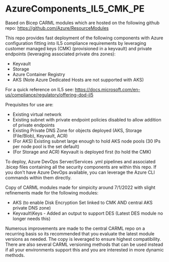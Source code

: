 # AzureComponents_IL5_CMK_PE

Based on Bicep CARML modules which are hosted on the following github repo: https://github.com/Azure/ResourceModules

This repo provides fast deployment of the following components with Azure configuration fitting into IL5 compliance requirements by leveraging customer managed keys (CMK) (provisioned in a keyvault) and private endpoints (leveraging associated private dns zones):

- Keyvault
- Storage
- Azure Container Registry
- AKS (Note Azure Dedicated Hosts are not supported with AKS)

For a quick reference on IL5 see: https://docs.microsoft.com/en-us/compliance/regulatory/offering-dod-il5

Prequisites for use are:
- Existing virtual network
- Existing subnet with private endpoint policies disabled to allow addition of private endpoints
- Existing Private DNS Zone for objects deployed (AKS, Storage (File/Blob), Keyvault, ACR)
- (For AKS) Existing subnet large enough to hold AKS node pools (30 IPs per node pool is the set default)
- (For Storage and ACR) Keyvault is deployed first (to hold the CMK)

To deploy, Azure DevOps Server/Services .yml pipelines and associated .bicep files containing all the security components are within this repo. If you don't have Azure DevOps available, you can leverage the Azure CLI commands within them directly.

Copy of CARML modules made for simpicity around 7/1/2022 with slight refinements made for the following modules:

- AKS (to enable Disk Encryption Set linked to CMK AND central AKS private DNS zone)
- Keyvault\Keys - Added an output to support DES (Latest DES module no longer needs this)

Numerous improvements are made to the central CARML repo on a recurring basis so its recommended that you evaluate the latest module versions as needed. The copy is leveraged to ensure highest compatibility. There are also several CARML versioning methods that can be used instead if all your environments support this and you are interested in more dynamic methods.
